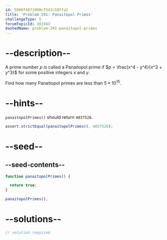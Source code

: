 ```yaml
---
id: 5900f48f1000cf542c50ffa2
title: 'Problem 291: Panaitopol Primes'
challengeType: 5
forumTopicId: 301943
dashedName: problem-291-panaitopol-primes
---
```


# --description--

A prime number $p$ is called a Panaitopol prime if $p = \frac{x^4 - y^4}{x^3 + y^3}$ for some positive integers $x$ and $y$.

Find how many Panaitopol primes are less than $5 × {10}^{15}$.

# --hints--

`panaitopolPrimes()` should return `4037526`.

```js
assert.strictEqual(panaitopolPrimes(), 4037526);
```

# --seed--

## --seed-contents--

```js
function panaitopolPrimes() {

  return true;
}

panaitopolPrimes();
```

# --solutions--

```js
// solution required
```
